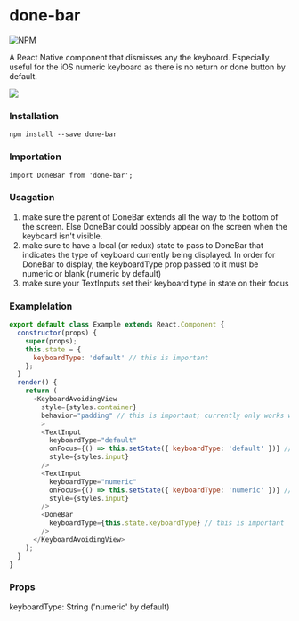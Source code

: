 # done-bar

[![NPM](https://nodei.co/npm/done-bar.png?downloads=true)](https://www.npmjs.com/package/done-bar)

A React Native component that dismisses any the keyboard.  Especially useful for the iOS numeric keyboard as there is no return or done button by default.

![](https://media.giphy.com/media/l0MYsBvyAwkfATeBG/giphy.gif)

### Installation

`npm install --save done-bar`

### Importation

`import DoneBar from 'done-bar';`

### Usagation
1. make sure the parent of DoneBar extends all the way to the bottom of the screen.  Else DoneBar could possibly appear on the screen when the keyboard isn't visible.
2. make sure to have a local (or redux) state to pass to DoneBar that indicates the type of keyboard currently being displayed.  In order for DoneBar to display, the keyboardType prop passed to it must be numeric or blank (numeric by default)
3. make sure your TextInputs set their keyboard type in state on their focus

### Examplelation
```javascript
export default class Example extends React.Component {
  constructor(props) {
    super(props);
    this.state = {
      keyboardType: 'default' // this is important
    };
  }
  render() {
    return (
      <KeyboardAvoidingView
        style={styles.container}
        behavior="padding" // this is important; currently only works when behavior is padding
        >
        <TextInput
          keyboardType="default"
          onFocus={() => this.setState({ keyboardType: 'default' })} // these are important
          style={styles.input}
        />
        <TextInput
          keyboardType="numeric"
          onFocus={() => this.setState({ keyboardType: 'numeric' })} // these are important
          style={styles.input}
        />
        <DoneBar
          keyboardType={this.state.keyboardType} // this is important
        />
      </KeyboardAvoidingView>
    );
  }
}
```

### Props
keyboardType: String ('numeric' by default)
